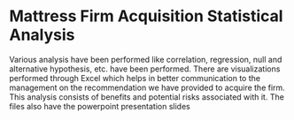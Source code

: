 # Mattress Firm Acquisition Statistical Analysis
 
Various analysis have been performed like correlation, regression, null and alternative hypothesis, etc. have been performed. There are visualizations performed through Excel which helps in better communication to the management on the recommendation we have provided to acquire the firm. This analysis consists of benefits and potential risks associated with it. The files also have the powerpoint presentation slides
